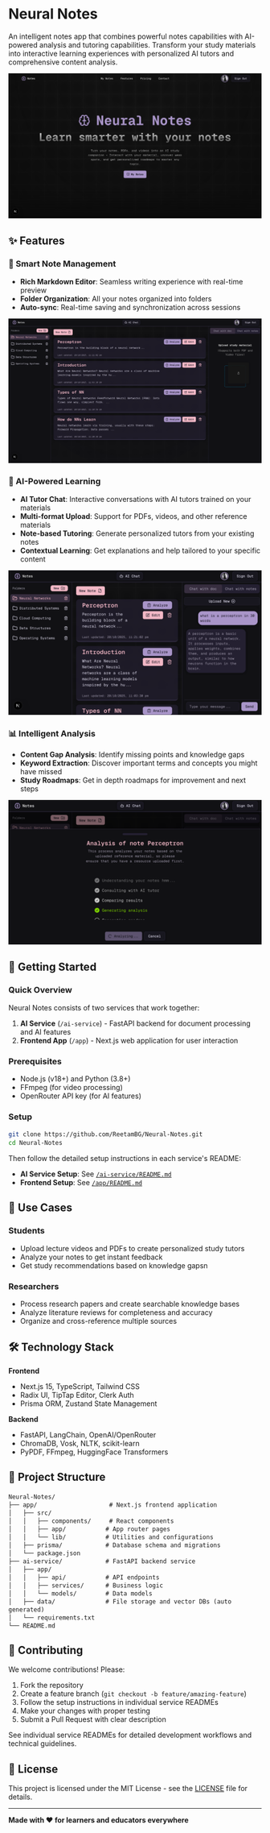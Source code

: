 # Neural Notes 

An intelligent notes app that combines powerful notes capabilities with AI-powered analysis and tutoring capabilities. Transform your study materials into interactive learning experiences with personalized AI tutors and comprehensive content analysis.

![image](app/public/screenshots/landing-page.png)

## ✨ Features

### 📝 Smart Note Management
- **Rich Markdown Editor**: Seamless writing experience with real-time preview
- **Folder Organization**: All your notes organized into folders
- **Auto-sync**: Real-time saving and synchronization across sessions

![image](app/public/mockups/dashboard_2.png)


### 🤖 AI-Powered Learning
- **AI Tutor Chat**: Interactive conversations with AI tutors trained on your materials
- **Multi-format Upload**: Support for PDFs, videos, and other reference materials
- **Note-based Tutoring**: Generate personalized tutors from your existing notes
- **Contextual Learning**: Get explanations and help tailored to your specific content

![image](app/public/mockups/chatbot.png)


### 📊 Intelligent Analysis
- **Content Gap Analysis**: Identify missing points and knowledge gaps
- **Keyword Extraction**: Discover important terms and concepts you might have missed
- **Study Roadmaps**: Get in depth roadmaps for improvement and next steps

![image](app/public/mockups/analysis.png)



## 🚀 Getting Started

### Quick Overview

Neural Notes consists of two services that work together:

1. **AI Service** (`/ai-service`) - FastAPI backend for document processing and AI features
2. **Frontend App** (`/app`) - Next.js web application for user interaction

### Prerequisites
- Node.js (v18+) and Python (3.8+)
- FFmpeg (for video processing)
- OpenRouter API key (for AI features)

### Setup
```bash
git clone https://github.com/ReetamBG/Neural-Notes.git
cd Neural-Notes
```

Then follow the detailed setup instructions in each service's README:
- **AI Service Setup**: See [`/ai-service/README.md`](./ai-service/README.md)
- **Frontend Setup**: See [`/app/README.md`](./app/README.md)


## 🎯 Use Cases

### Students
- Upload lecture videos and PDFs to create personalized study tutors
- Analyze your notes to get instant feedback
- Get study recommendations based on knowledge gapsn

### Researchers  
- Process research papers and create searchable knowledge bases
- Analyze literature reviews for completeness and accuracy
- Organize and cross-reference multiple sources


## 🛠️ Technology Stack

**Frontend**
- Next.js 15, TypeScript, Tailwind CSS
- Radix UI, TipTap Editor, Clerk Auth
- Prisma ORM, Zustand State Management

**Backend**  
- FastAPI, LangChain, OpenAI/OpenRouter
- ChromaDB, Vosk, NLTK, scikit-learn
- PyPDF, FFmpeg, HuggingFace Transformers

## 📁 Project Structure

```
Neural-Notes/
├── app/                    # Next.js frontend application
│   ├── src/
│   │   ├── components/     # React components
│   │   ├── app/           # App router pages
│   │   └── lib/           # Utilities and configurations
│   ├── prisma/            # Database schema and migrations
│   └── package.json
├── ai-service/            # FastAPI backend service  
│   ├── app/
│   │   ├── api/           # API endpoints
│   │   ├── services/      # Business logic
│   │   └── models/        # Data models
│   ├── data/              # File storage and vector DBs (auto generated)
│   └── requirements.txt
└── README.md
```

## 🤝 Contributing

We welcome contributions! Please:

1. Fork the repository
2. Create a feature branch (`git checkout -b feature/amazing-feature`)
3. Follow the setup instructions in individual service READMEs
4. Make your changes with proper testing
5. Submit a Pull Request with clear description

See individual service READMEs for detailed development workflows and technical guidelines.

## 📄 License

This project is licensed under the MIT License - see the [LICENSE](LICENSE) file for details.

---

**Made with ❤️ for learners and educators everywhere**